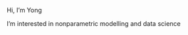 Hi, I’m Yong

I’m interested in nonparametric modelling and data science


<!---
nktommy13/nktommy13 is a ✨ special ✨ repository because its `README.md` (this file) appears on your GitHub profile.
You can click the Preview link to take a look at your changes.
--->
